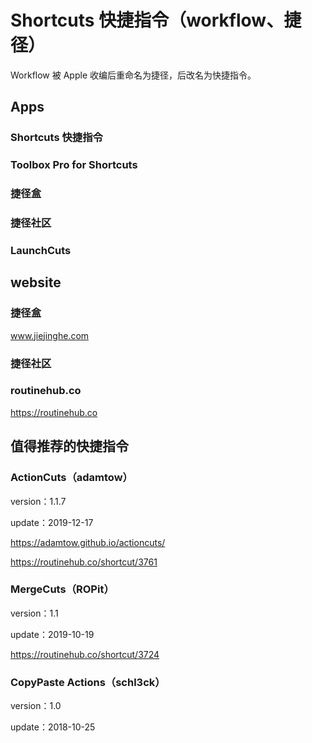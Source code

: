 # Shortcuts 快捷指令（workflow、捷径）

Workflow 被 Apple 收编后重命名为捷径，后改名为快捷指令。


## Apps

### Shortcuts 快捷指令

### Toolbox Pro for Shortcuts

### 捷径盒

### 捷径社区

### LaunchCuts

## website

### 捷径盒

www.jiejinghe.com

### 捷径社区



### routinehub.co

https://routinehub.co

## 值得推荐的快捷指令

### ActionCuts（adamtow）

version：1.1.7

update：2019-12-17

https://adamtow.github.io/actioncuts/

https://routinehub.co/shortcut/3761

### MergeCuts（ROPit）

version：1.1

update：2019-10-19

https://routinehub.co/shortcut/3724

### CopyPaste Actions（schl3ck）

version：1.0

update：2018-10-25